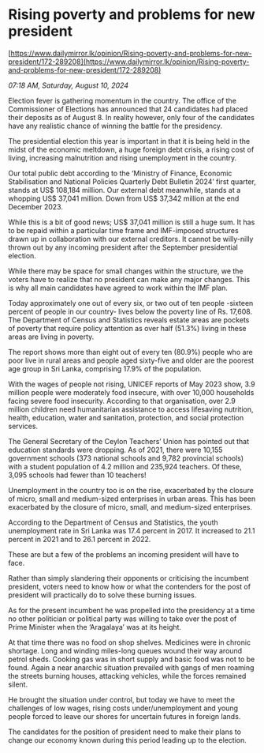 # Rising poverty and problems for new president

[https://www.dailymirror.lk/opinion/Rising-poverty-and-problems-for-new-president/172-289208](https://www.dailymirror.lk/opinion/Rising-poverty-and-problems-for-new-president/172-289208)

*07:18 AM, Saturday, August 10, 2024*

Election fever is gathering momentum in the country. The office of the Commissioner of Elections has announced that 24 candidates had placed their deposits as of August 8. In reality however, only four of the candidates have any realistic chance of winning the battle for the presidency.

The presidential election this year is important in that it is being held in the midst of the economic meltdown, a huge foreign debt crisis, a rising cost of living, increasing malnutrition and rising unemployment in the country.

Our total public debt according to the ‘Ministry of Finance, Economic Stabilisation and National Policies Quarterly Debt Bulletin 2024’ first quarter, stands at US$ 108,184 million. Our external debt meanwhile, stands at a whopping US$ 37,041 million. Down from US$ 37,342 million at the end December 2023.

While this is a bit of good news; US$ 37,041 million is still a huge sum. It has to be repaid within a particular time frame and IMF-imposed structures drawn up in collaboration with our external creditors. It cannot be willy-nilly thrown out by any incoming president after the September presidential election.

While there may be space for small changes within the structure, we the voters have to realize that no president can make any major changes. This is why all main candidates have agreed to work within the IMF plan.

Today approximately one out of every six, or two out of ten people -sixteen percent of people in our country- lives below the poverty line of Rs. 17,608. The Department of Census and Statistics reveals estate areas are pockets of poverty that require policy attention as over half (51.3%) living in these areas are living in poverty.

The report shows more than eight out of every ten (80.9%) people who are poor live in rural areas and people aged sixty-five and older are the poorest age group in Sri Lanka, comprising 17.9% of the population.

With the wages of people not rising, UNICEF reports of May 2023 show, 3.9 million people were moderately food insecure, with over 10,000 households facing severe food insecurity. According to that organisation, over 2.9 million children need humanitarian assistance to access lifesaving nutrition, health, education, water and sanitation, protection, and social protection services.

The General Secretary of the Ceylon Teachers’ Union has pointed out that education standards were dropping. As of 2021, there were 10,155 government schools (373 national schools and 9,782 provincial schools) with a student population of 4.2 million and 235,924 teachers. Of these, 3,095 schools had fewer than 10 teachers!

Unemployment in the country too is on the rise, exacerbated by the closure of micro, small and medium-sized enterprises in urban areas. This has been exacerbated by the closure of micro, small, and medium-sized enterprises.

According to the Department of Census and Statistics, the youth unemployment rate in Sri Lanka was 17.4 percent in 2017. It increased to 21.1 percent in 2021 and to 26.1 percent in 2022.

These are but a few of the problems an incoming president will have to face.

Rather than simply slandering their opponents or criticising the incumbent president, voters need to know how or what the contenders for the post of president will practically do to solve these burning issues.

As for the present incumbent he was propelled into the presidency at a time no other politician or political party was willing to take over the post of Prime Minister when the ‘Aragalaya’ was at its height.

At that time there was no food on shop shelves. Medicines were in chronic shortage. Long and winding miles-long queues wound their way around petrol sheds. Cooking gas was in short supply and basic food was not to be found. Again a near anarchic situation prevailed with gangs of men roaming the streets burning houses, attacking vehicles, while the forces remained silent.

He brought the situation under control, but today we have to meet the challenges of low wages, rising costs under/unemployment and young people forced to leave our shores for uncertain futures in foreign lands.

The candidates for the position of president need to make their plans to change our economy known during this period leading up to the election.


